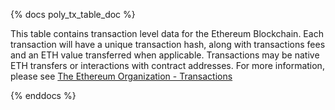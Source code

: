 {% docs poly_tx_table_doc %}

This table contains transaction level data for the Ethereum Blockchain. Each transaction will have a unique transaction hash, along with transactions fees and an ETH value transferred when applicable. Transactions may be native ETH transfers or interactions with contract addresses. For more information, please see [The Ethereum Organization - Transactions](https://ethereum.org/en/developers/docs/transactions/)

{% enddocs %}